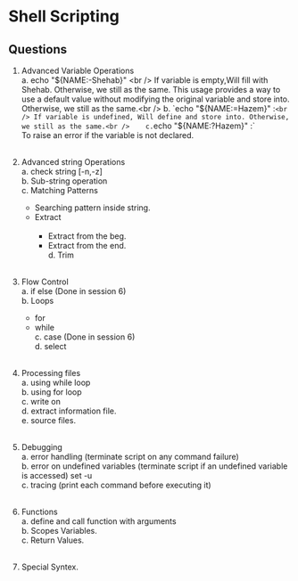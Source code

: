 # Shell Scripting

## Questions
1. Advanced Variable Operations <br />
   a. echo "${NAME:-Shehab}" <br />
   If variable is empty,Will fill with Shehab. Otherwise, we still as the same. This usage provides a way to use a       default value without modifying the original variable and store into. Otherwise, we still as the same.<br />    
   b. `echo "${NAME:=Hazem}" :` <br />
   If variable is undefined, Will define and store into. Otherwise, we still as the same.<br />   
   c. `echo "${NAME:?Hazem}" :` <br />
   To raise an error if the variable is not declared.<br /> <br />
   
2. Advanced string Operations<br />
   a. check string [-n,-z] <br />
   b. Sub-string operation<br />
   c. Matching Patterns <br /> 
     + Searching pattern inside string. <br /> 
     + Extract <br /> <br />
        + Extract from the beg. <br /> 
        + Extract from the end. <br /> 
   d. Trim <br /> <br />
   
3. Flow Control <br /> 
   a. if else (Done in session 6)  <br />
   b. Loops <br /> 
     + for <br /> 
     + while <br /> 
   c. case (Done in session 6) <br /> 
   d. select <br /> <br />
   
5. Processing files <br /> 
   a. using while loop <br />
   b. using for loop <br />
   c. write on <br />
   d. extract information file. <br />
   e. source files. <br /> <br />
   
6. Debugging <br /> 
   a. error handling (terminate script on any command failure) <br /> 
   b. error on undefined variables (terminate script if an undefined variable is accessed) set -u <br /> 
   c. tracing (print each command before executing it) <br /> <br />
   
7. Functions <br />
   a. define and call function with arguments <br />
   b. Scopes Variables. <br />
   c. Return Values. <br /> <br />
   
8. Special Syntex. <br /> <br />

